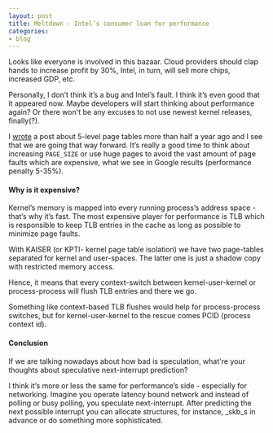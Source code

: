 ```yaml
---
layout: post
title: Meltdown - Intel’s consumer loan for performance
categories:
- blog
---
```


Looks like everyone is involved in this bazaar. Cloud providers should clap hands to increase profit by 30%, Intel, in turn, will sell more chips, increased GDP, etc.

Personally, I don’t think it’s a bug and Intel’s fault. I think it’s even good that it appeared now. Maybe developers will start thinking about performance again? Or there won't be any excuses to not use newest kernel releases, finally(?).

I [wrote](http://donatas.net/blog/2017/04/03/paging-level-5/) a post about 5-level page tables more than half a year ago and I see that we are going that way forward. It’s really a good time to think about increasing `PAGE_SIZE` or use huge pages to avoid the vast amount of page faults which are expensive, what we see in Google results (performance penalty 5-35%).

#### Why is it expensive? 

Kernel’s memory is mapped into every running process’s address space - that’s why it’s fast. The most expensive player for performance is TLB which is responsible to keep TLB entries in the cache as long as possible to minimize page faults.

With KAISER (or KPTI- kernel page table isolation) we have two page-tables separated for kernel and user-spaces. The latter one is just a shadow copy with restricted memory access. 

Hence, it means that every context-switch between kernel-user-kernel or process-process will flush TLB entries and there we go.

Something like context-based TLB flushes would help for process-process switches, but for kernel-user-kernel to the rescue comes PCID (process context id).

#### Conclusion

If we are talking nowadays about how bad is speculation, what're your thoughts about speculative next-interrupt prediction?

I think it’s more or less the same for performance’s side - especially for networking. Imagine you operate latency bound network and instead of polling or busy polling, you speculate next-interrupt. After predicting the next possible interrupt you can allocate structures, for instance, _skb_s in advance or do something more sophisticated.
